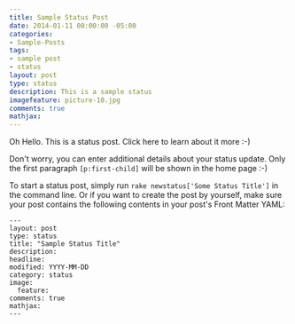 ```yaml
---
title: Sample Status Post
date: 2014-01-11 00:00:00 -05:00
categories:
- Sample-Posts
tags:
- sample post
- status
layout: post
type: status
description: This is a sample status
imagefeature: picture-10.jpg
comments: true
mathjax: 
---
```


Oh Hello. This is a status post. Click here to learn about it more :-)

Don't worry, you can enter additional details about your status update. Only the first paragraph `[p:first-child]` will be shown in the home page :-)

To start a status post, simply run `rake newstatus['Some Status Title']` in the command line. Or if you want to create the post by yourself, make sure your post contains the following contents in your post's Front Matter YAML:

    ---
    layout: post
    type: status
    title: "Sample Status Title"
    description: 
    headline: 
    modified: YYYY-MM-DD
    category: status
    image: 
      feature: 
    comments: true
    mathjax: 
    ---